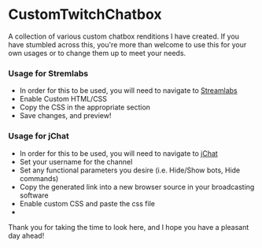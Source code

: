 # CustomTwitchChatbox
A collection of various custom chatbox renditions I have created.
If you have stumbled across this, you're more than welcome to use this for your own usages or to change them up to meet your needs.

### Usage for Stremlabs
* In order for this to be used, you will need to navigate to [Streamlabs](https://streamlabs.com/dashboard#/chatbox "Chatbox") 
* Enable Custom HTML/CSS
* Copy the CSS in the appropriate section
* Save changes, and preview! 

### Usage for jChat
* In order for this to be used, you will need to navigate to [jChat](https://www.giambaj.it/twitch/jchat/)
* Set your username for the channel
* Set any functional parameters you desire (i.e. Hide/Show bots, Hide commands)
* Copy the generated link into a new browser source in your broadcasting software
* Enable custom CSS and paste the css file
* 
Thank you for taking the time to look here, and I hope you have a pleasant day ahead!

